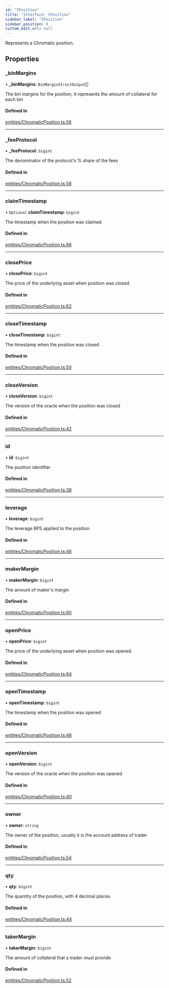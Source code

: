 ```yaml
---
id: "IPosition"
title: "Interface: IPosition"
sidebar_label: "IPosition"
sidebar_position: 0
custom_edit_url: null
---
```


Represents a Chromatic position.

## Properties

### \_binMargins

• **\_binMargins**: `BinMarginStructOutput`[]

The bin margins for the position, it represents the amount of collateral for each bin

#### Defined in

[entities/ChromaticPosition.ts:56](https://github.com/chromatic-protocol/sdk/blob/6dccf06/packages/sdk-ethers-v6/src/entities/ChromaticPosition.ts#L56)

___

### \_feeProtocol

• **\_feeProtocol**: `bigint`

The denominator of the protocol's % share of the fees

#### Defined in

[entities/ChromaticPosition.ts:58](https://github.com/chromatic-protocol/sdk/blob/6dccf06/packages/sdk-ethers-v6/src/entities/ChromaticPosition.ts#L58)

___

### claimTimestamp

• `Optional` **claimTimestamp**: `bigint`

The timestamp when the position was claimed

#### Defined in

[entities/ChromaticPosition.ts:66](https://github.com/chromatic-protocol/sdk/blob/6dccf06/packages/sdk-ethers-v6/src/entities/ChromaticPosition.ts#L66)

___

### closePrice

• **closePrice**: `bigint`

The price of the underlying asset when position was closed.

#### Defined in

[entities/ChromaticPosition.ts:62](https://github.com/chromatic-protocol/sdk/blob/6dccf06/packages/sdk-ethers-v6/src/entities/ChromaticPosition.ts#L62)

___

### closeTimestamp

• **closeTimestamp**: `bigint`

The timestamp when the position was closed

#### Defined in

[entities/ChromaticPosition.ts:50](https://github.com/chromatic-protocol/sdk/blob/6dccf06/packages/sdk-ethers-v6/src/entities/ChromaticPosition.ts#L50)

___

### closeVersion

• **closeVersion**: `bigint`

The version of the oracle when the position was closed

#### Defined in

[entities/ChromaticPosition.ts:42](https://github.com/chromatic-protocol/sdk/blob/6dccf06/packages/sdk-ethers-v6/src/entities/ChromaticPosition.ts#L42)

___

### id

• **id**: `bigint`

The position identifier

#### Defined in

[entities/ChromaticPosition.ts:38](https://github.com/chromatic-protocol/sdk/blob/6dccf06/packages/sdk-ethers-v6/src/entities/ChromaticPosition.ts#L38)

___

### leverage

• **leverage**: `bigint`

The leverage BPS applied to the position

#### Defined in

[entities/ChromaticPosition.ts:46](https://github.com/chromatic-protocol/sdk/blob/6dccf06/packages/sdk-ethers-v6/src/entities/ChromaticPosition.ts#L46)

___

### makerMargin

• **makerMargin**: `bigint`

The amount of maker's margin

#### Defined in

[entities/ChromaticPosition.ts:60](https://github.com/chromatic-protocol/sdk/blob/6dccf06/packages/sdk-ethers-v6/src/entities/ChromaticPosition.ts#L60)

___

### openPrice

• **openPrice**: `bigint`

The price of the underlying asset when position was opened.

#### Defined in

[entities/ChromaticPosition.ts:64](https://github.com/chromatic-protocol/sdk/blob/6dccf06/packages/sdk-ethers-v6/src/entities/ChromaticPosition.ts#L64)

___

### openTimestamp

• **openTimestamp**: `bigint`

The timestamp when the position was opened

#### Defined in

[entities/ChromaticPosition.ts:48](https://github.com/chromatic-protocol/sdk/blob/6dccf06/packages/sdk-ethers-v6/src/entities/ChromaticPosition.ts#L48)

___

### openVersion

• **openVersion**: `bigint`

The version of the oracle when the position was opened

#### Defined in

[entities/ChromaticPosition.ts:40](https://github.com/chromatic-protocol/sdk/blob/6dccf06/packages/sdk-ethers-v6/src/entities/ChromaticPosition.ts#L40)

___

### owner

• **owner**: `string`

The owner of the position, usually it is the account address of trader

#### Defined in

[entities/ChromaticPosition.ts:54](https://github.com/chromatic-protocol/sdk/blob/6dccf06/packages/sdk-ethers-v6/src/entities/ChromaticPosition.ts#L54)

___

### qty

• **qty**: `bigint`

The quantity of the position, with 4 decimal places

#### Defined in

[entities/ChromaticPosition.ts:44](https://github.com/chromatic-protocol/sdk/blob/6dccf06/packages/sdk-ethers-v6/src/entities/ChromaticPosition.ts#L44)

___

### takerMargin

• **takerMargin**: `bigint`

The amount of collateral that a trader must provide

#### Defined in

[entities/ChromaticPosition.ts:52](https://github.com/chromatic-protocol/sdk/blob/6dccf06/packages/sdk-ethers-v6/src/entities/ChromaticPosition.ts#L52)
